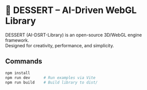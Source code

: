 # 🍨 DESSERT – AI-Driven WebGL Library

DESSERT (AI-DSRT-Library) is an open-source 3D/WebGL engine framework.  
Designed for creativity, performance, and simplicity.

## Commands
```bash
npm install
npm run dev      # Run examples via Vite
npm run build    # Build library to dist/
